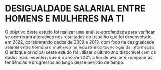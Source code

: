 # DESIGUALDADE SALARIAL ENTRE HOMENS E MULHERES NA TI

O objetivo deste estudo foi realizar uma análise aprofundada para verificar se ocorreram alterações nos resultados do trabalho que foi desenvolvido em 2022, considerando dados de 2009 e 2019, com foco na desigualdade salarial entre homens e mulheres na indústria de tecnologia da informação. 
O enfoque principal deste estudo foi utilizar o último ano disponível com os dados mais recentes, que é o ano de 2021, a fim de avaliar e comparar as tendências e progressos ao longo desse período de tempo.
